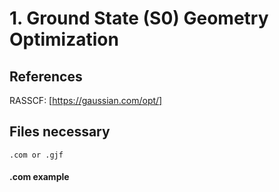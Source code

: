 # 1. Ground State (S0) Geometry Optimization
## References
RASSCF: [https://gaussian.com/opt/]

## Files necessary
```.com or .gjf```

#### .com example
